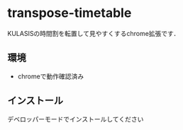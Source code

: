 # transpose-timetable
KULASISの時間割を転置して見やすくするchrome拡張です．

## 環境
* chromeで動作確認済み

## インストール
デベロッパーモードでインストールしてください

